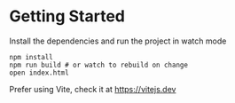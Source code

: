 # Getting Started
Install the dependencies and run the project in watch mode
```
npm install
npm run build # or watch to rebuild on change
open index.html
```
Prefer using Vite, check it at https://vitejs.dev
